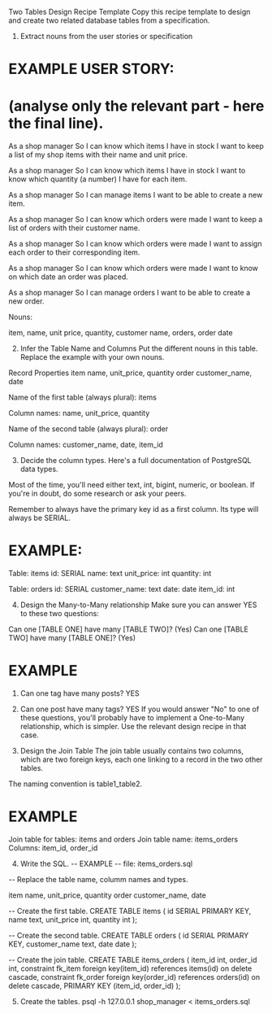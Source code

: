 Two Tables Design Recipe Template
Copy this recipe template to design and create two related database tables from a specification.

1. Extract nouns from the user stories or specification
# EXAMPLE USER STORY:
# (analyse only the relevant part - here the final line).

As a shop manager
So I can know which items I have in stock
I want to keep a list of my shop items with their name and unit price.

As a shop manager
So I can know which items I have in stock
I want to know which quantity (a number) I have for each item.

As a shop manager
So I can manage items
I want to be able to create a new item.

As a shop manager
So I can know which orders were made
I want to keep a list of orders with their customer name.

As a shop manager
So I can know which orders were made
I want to assign each order to their corresponding item.

As a shop manager
So I can know which orders were made
I want to know on which date an order was placed. 

As a shop manager
So I can manage orders
I want to be able to create a new order.

Nouns:

item, name, unit price, quantity, customer name, orders, order date


2. Infer the Table Name and Columns
Put the different nouns in this table. Replace the example with your own nouns.

Record	Properties
item	name, unit_price, quantity
order	customer_name, date

Name of the first table (always plural): items

Column names: name, unit_price, quantity

Name of the second table (always plural): order

Column names: customer_name, date, item_id

3. Decide the column types.
Here's a full documentation of PostgreSQL data types.

Most of the time, you'll need either text, int, bigint, numeric, or boolean. If you're in doubt, do some research or ask your peers.

Remember to always have the primary key id as a first column. Its type will always be SERIAL.

# EXAMPLE:

Table: items
id: SERIAL
name: text
unit_price: int
quantity: int

Table: orders
id: SERIAL
customer_name: text
date: date
item_id: int

4. Design the Many-to-Many relationship
Make sure you can answer YES to these two questions:

Can one [TABLE ONE] have many [TABLE TWO]? (Yes)
Can one [TABLE TWO] have many [TABLE ONE]? (Yes)

# EXAMPLE

1. Can one tag have many posts? YES
2. Can one post have many tags? YES
If you would answer "No" to one of these questions, you'll probably have to implement a One-to-Many relationship, which is simpler. Use the relevant design recipe in that case.

5. Design the Join Table
The join table usually contains two columns, which are two foreign keys, each one linking to a record in the two other tables.

The naming convention is table1_table2.

# EXAMPLE

Join table for tables: items and orders
Join table name: items_orders
Columns: item_id, order_id

4. Write the SQL.
-- EXAMPLE
-- file: items_orders.sql

-- Replace the table name, columm names and types.

item	name, unit_price, quantity
order	customer_name, date

-- Create the first table.
CREATE TABLE items (
  id SERIAL PRIMARY KEY,
  name text,
  unit_price int,
  quantity int
);

-- Create the second table.
CREATE TABLE orders (
  id SERIAL PRIMARY KEY,
  customer_name text,
  date date
);

-- Create the join table.
CREATE TABLE items_orders (
  item_id int,
  order_id int,
  constraint fk_item foreign key(item_id) references items(id) on delete cascade,
  constraint fk_order foreign key(order_id) references orders(id) on delete cascade,
  PRIMARY KEY (item_id, order_id)
);

5. Create the tables.
psql -h 127.0.0.1 shop_manager < items_orders.sql